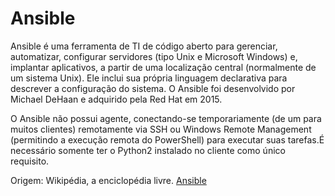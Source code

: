 # Ansible

Ansible é uma ferramenta de TI de código aberto para gerenciar, automatizar, configurar servidores (tipo Unix e Microsoft Windows) e, implantar aplicativos, a partir de uma localização central (normalmente de um sistema Unix). Ele inclui sua própria linguagem declarativa para descrever a configuração do sistema. O Ansible foi desenvolvido por Michael DeHaan e adquirido pela Red Hat em 2015.

O Ansible não possui agente, conectando-se temporariamente (de um para muitos clientes) remotamente via SSH ou Windows Remote Management (permitindo a execução remota do PowerShell) para executar suas tarefas.É necessário somente ter o Python2 instalado no cliente como único requisito.

Origem: Wikipédia, a enciclopédia livre.
[Ansible](https://pt.wikipedia.org/wiki/Ansible_(software))